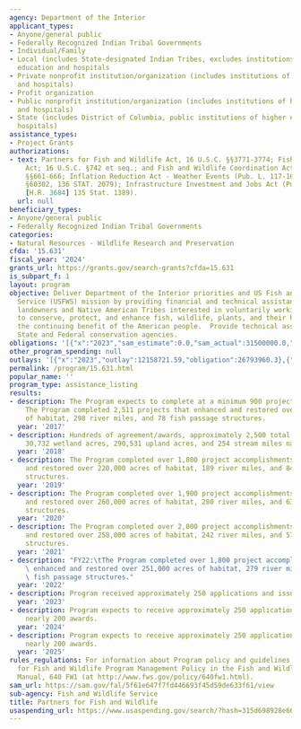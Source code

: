 ```yaml
---
agency: Department of the Interior
applicant_types:
- Anyone/general public
- Federally Recognized Indian Tribal Governments
- Individual/Family
- Local (includes State-designated Indian Tribes, excludes institutions of higher
  education and hospitals
- Private nonprofit institution/organization (includes institutions of higher education
  and hospitals)
- Profit organization
- Public nonprofit institution/organization (includes institutions of higher education
  and hospitals)
- State (includes District of Columbia, public institutions of higher education and
  hospitals)
assistance_types:
- Project Grants
authorizations:
- text: Partners for Fish and Wildlife Act, 16 U.S.C. §§3771-3774; Fish and Wildlife
    Act; 16 U.S.C. §742 et seq.; and Fish and Wildlife Coordination Act, 16 U.S.C.
    §§661-666; Inflation Reduction Act - Weather Events (Pub. L. 117-169 [H.R. 5376],
    §60302, 136 STAT. 2079); Infrastructure Investment and Jobs Act (Pub. L. 117-58
    [H.R. 3684] 135 Stat. 1389).
  url: null
beneficiary_types:
- Anyone/general public
- Federally Recognized Indian Tribal Governments
categories:
- Natural Resources - Wildlife Research and Preservation
cfda: '15.631'
fiscal_year: '2024'
grants_url: https://grants.gov/search-grants?cfda=15.631
is_subpart_f: 1
layout: program
objective: Deliver Department of the Interior priorities and US Fish and Wildlife
  Service (USFWS) mission by providing financial and technical assistance to private
  landowners and Native American Tribes interested in voluntarily working with USFWS
  to conserve, protect, and enhance fish, wildlife, plants, and their habitats for
  the continuing benefit of the American people.  Provide technical assistance to
  State and Federal conservation agencies.
obligations: '[{"x":"2023","sam_estimate":0.0,"sam_actual":31500000.0,"usa_spending_actual":31531999.86},{"x":"2024","sam_estimate":0.0,"sam_actual":15000000.0,"usa_spending_actual":28536883.03},{"x":"2025","sam_estimate":0.0,"sam_actual":15000000.0,"usa_spending_actual":0.0}]'
other_program_spending: null
outlays: '[{"x":"2023","outlay":12158721.59,"obligation":26793960.3},{"x":"2024","outlay":3818262.92,"obligation":20022613.52},{"x":"2025","outlay":0.0,"obligation":0.0}]'
permalink: /program/15.631.html
popular_name: ''
program_type: assistance_listing
results:
- description: The Program expects to complete at a minimum 900 project accomplishments.
    The Program completed 2,511 projects that enhanced and restored over 200,000 acres
    of habitat, 298 river miles, and 78 fish passage structures.
  year: '2017'
- description: Hundreds of agreement/awards, approximately 2,500 total accomplishments,
    30,732 wetland acres, 290,531 upland acres, and 254 stream miles nationwide
  year: '2018'
- description: The Program completed over 1,800 project accomplishments that enhanced
    and restored over 220,000 acres of habitat, 189 river miles, and 84 fish passage
    structures.
  year: '2019'
- description: The Program completed over 1,900 project accomplishments that enhanced
    and restored over 260,000 acres of habitat, 280 river miles, and 63 fish passage
    structures.
  year: '2020'
- description: The Program completed over 2,000 project accomplishments that enhanced
    and restored over 258,000 acres of habitat, 242 river miles, and 57 fish passage
    structures.
  year: '2021'
- description: "FY22:\tThe Program completed over 1,800 project accomplishments that\
    \ enhanced and restored over 251,000 acres of habitat, 279 river miles, and 60\
    \ fish passage structures."
  year: '2022'
- description: Program received approximately 250 applications and issued 193 awards.
  year: '2023'
- description: Program expects to receive approximately 250 applications and issue
    nearly 200 awards.
  year: '2024'
- description: Program expects to receive approximately 250 applications and issue
    nearly 200 awards.
  year: '2025'
rules_regulations: For information about Program policy and guidelines see the Partners
  for Fish and Wildlife Program Management Policy in the Fish and Wildlife Service
  Manual, 640 FW1 (at http://www.fws.gov/policy/640fw1.html).
sam_url: https://sam.gov/fal/5f61e647f7fd446693f45d59de633f61/view
sub-agency: Fish and Wildlife Service
title: Partners for Fish and Wildlife
usaspending_url: https://www.usaspending.gov/search/?hash=315d698928e6608dde42a31dd29907b2
---
```

